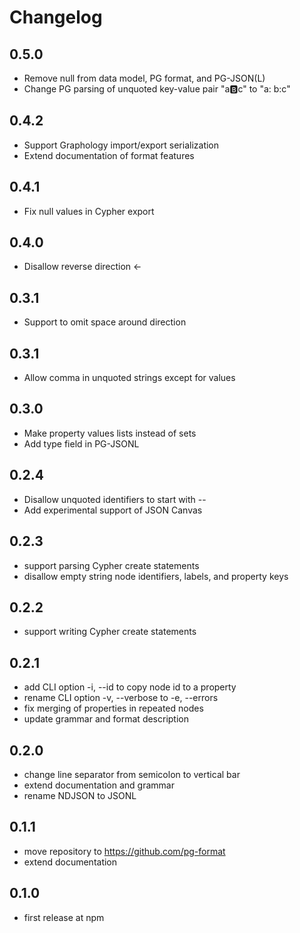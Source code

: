 # Changelog

## 0.5.0

- Remove null from data model, PG format, and PG-JSON(L)
- Change PG parsing of unquoted key-value pair "a:b:c" to "a: b:c"

## 0.4.2

- Support Graphology import/export serialization
- Extend documentation of format features

## 0.4.1

- Fix null values in Cypher export

## 0.4.0

- Disallow reverse direction <-

## 0.3.1

- Support to omit space around direction

## 0.3.1

- Allow comma in unquoted strings except for values

## 0.3.0

- Make property values lists instead of sets
- Add type field in PG-JSONL

## 0.2.4

- Disallow unquoted identifiers to start with --
- Add experimental support of JSON Canvas

## 0.2.3

- support parsing Cypher create statements
- disallow empty string node identifiers, labels, and property keys

## 0.2.2

- support writing Cypher create statements

## 0.2.1

- add CLI option -i, --id to copy node id to a property
- rename CLI option -v, --verbose to -e, --errors
- fix merging of properties in repeated nodes
- update grammar and format description

## 0.2.0

- change line separator from semicolon to vertical bar
- extend documentation and grammar
- rename NDJSON to JSONL

## 0.1.1

- move repository to <https://github.com/pg-format>
- extend documentation

## 0.1.0

- first release at npm

